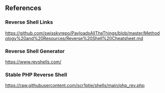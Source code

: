 ## References

### Reverse Shell Links
https://github.com/swisskyrepo/PayloadsAllTheThings/blob/master/Methodology%20and%20Resources/Reverse%20Shell%20Cheatsheet.md

### Reverse Shell Generator
https://www.revshells.com/

### Stable PHP Reverse Shell
https://raw.githubusercontent.com/scr1ptie/shells/main/php_rev.php
